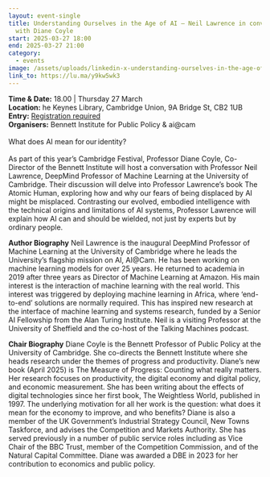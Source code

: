 ```yaml
---
layout: event-single
title: Understanding Ourselves in the Age of AI – Neil Lawrence in conversation
  with Diane Coyle
start: 2025-03-27 18:00
end: 2025-03-27 21:00
category:
  - events
image: /assets/uploads/linkedin-x-understanding-ourselves-in-the-age-of-ai-1200-x-628-px-.png
link_to: https://lu.ma/y9kw5wk3
---
```

**T﻿ime & Date:** 18.00  | Thursday 27 March\
**Location:** [](https://www.google.com/maps/search/?api=1&query=The%20Keynes%20Library%2C%20Cambridge%20Union%2C%209A%20Bridge%20St%2C%20Cambridge%20CB2%201UB)he Keynes Library, Cambridge Union, 9A Bridge St, CB2 1UB\
**E﻿ntry:** [Registration required](https://lu.ma/y9kw5wk3) \
**Organisers:** Bennett Institute for Public Policy & ai@cam\
\
What does AI mean for our identity? \
\
As part of this year’s Cambridge Festival, Professor Diane Coyle, Co-Director of the Bennett Institute will host a conversation with Professor Neil Lawrence, DeepMind Professor of Machine Learning at the University of Cambridge. Their discussion will delve into Professor Lawrence’s book The Atomic Human, exploring how and why our fears of being displaced by AI might be misplaced. Contrasting our evolved, embodied intelligence with the technical origins and limitations of AI systems, Professor Lawrence will explain how AI can and should be wielded, not just by experts but by ordinary people.

**Author Biography**
Neil Lawrence is the inaugural DeepMind Professor of Machine Learning at the University of Cambridge where he leads the University’s flagship mission on AI, AI@Cam. He has been working on machine learning models for over 25 years. He returned to academia in 2019 after three years as Director of Machine Learning at Amazon. His main interest is the interaction of machine learning with the real world. This interest was triggered by deploying machine learning in Africa, where ‘end-to-end’ solutions are normally required. This has inspired new research at the interface of machine learning and systems research, funded by a Senior AI Fellowship from the Alan Turing Institute. Neil is a visiting Professor at the University of Sheffield and the co-host of the Talking Machines podcast.

**Chair Biography**
Diane Coyle is the Bennett Professor of Public Policy at the University of Cambridge. She co-directs the Bennett Institute where she heads research under the themes of progress and productivity. Diane’s new book (April 2025) is The Measure of Progress: Counting what really matters.
Her research focuses on productivity, the digital economy and digital policy, and economic measurement. She has been writing about the effects of digital technologies since her first book, The Weightless World, published in 1997. The underlying motivation for all her work is the question: what does it mean for the economy to improve, and who benefits?
Diane is also a member of the UK Government’s Industrial Strategy Council, New Towns Taskforce, and advises the Competition and Markets Authority. She has served previously in a number of public service roles including as Vice Chair of the BBC Trust, member of the Competition Commission, and of the Natural Capital Committee. Diane was awarded a DBE in 2023 for her contribution to economics and public policy.